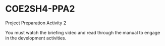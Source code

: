 # COE2SH4-PPA2
Project Preparation Activity 2

You must watch the briefing video and read through the manual to engage in the development activities.
